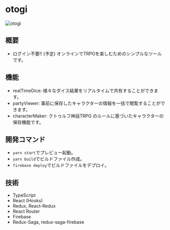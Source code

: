 # otogi
![otogi](https://user-images.githubusercontent.com/39970521/83837458-723c1e00-a731-11ea-8e77-fa1c6511b40b.png)
## 概要
- ログイン不要!! (予定) オンラインでTRPGを楽しむためのシンプルなツールです。
## 機能
- realTimeDice: 様々なダイス結果をリアルタイムで共有することができます。
- partyViewer: 事前に保存したキャラクターの情報を一括で閲覧することができます。
- characterMaker: クトゥルフ神話TRPG のルールに基づいたキャラクターの保存機能です。
## 開発コマンド
- `yarn start`でプレビュー起動。
- `yarn build`でビルドファイル作成。
- `firebase deploy`でビルドファイルをデプロイ。
## 技術
- TypeScript
- React (Hooks)
- Redux, React-Redux
- React Router
- Firebase
- Redux-Saga, redux-saga-firebase